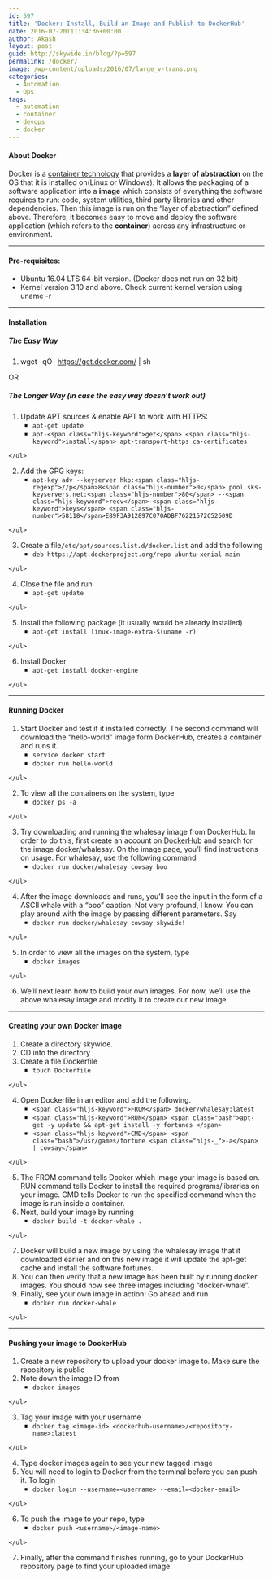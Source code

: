 ```yaml
---
id: 597
title: 'Docker: Install, Build an Image and Publish to DockerHub'
date: 2016-07-20T11:34:36+00:00
author: Akash
layout: post
guid: http://skywide.in/blog/?p=597
permalink: /docker/
image: /wp-content/uploads/2016/07/large_v-trans.png
categories:
  - Automation
  - Ops
tags:
  - automation
  - container
  - devops
  - docker
---
```

#### About Docker

Docker is a [container technology](https://en.wikipedia.org/wiki/Operating-system-level_virtualization) that provides a **layer of abstraction** on the OS that it is installed on(Linux or Windows). It allows the packaging of a software application into a **image** which consists of everything the software requires to run: code, system utilities, third party libraries and other dependencies. Then this image is run on the &#8220;layer of abstraction&#8221; defined above. Therefore, it becomes easy to move and deploy the software application (which refers to the **container**) across any infrastructure or environment.

* * *

#### Pre-requisites:

  * Ubuntu 16.04 LTS 64-bit version. (Docker does not run on 32 bit)
  * Kernel version 3.10 and above. Check current kernel version using uname -r

* * *

#### Installation

##### The Easy Way

  1. wget -qO- https://get.docker.com/ | sh

OR

##### The Longer Way (in case the easy way doesn&#8217;t work out)

  1. Update APT sources & enable APT to work with HTTPS: <ul style="list-style-type: square;">
      <li>
        <code>apt-get update</code>
      </li>
      <li>
        <code>apt-&lt;span class="hljs-keyword">get&lt;/span> &lt;span class="hljs-keyword">install&lt;/span> apt-transport-https ca-certificates</code>
      </li>
    </ul>

  2. Add the GPG keys: <ul style="list-style-type: square;">
      <li>
        <code>apt-key adv --keyserver hkp:&lt;span class="hljs-regexp">//p&lt;/span>8&lt;span class="hljs-number">0&lt;/span>.pool.sks-keyservers.net:&lt;span class="hljs-number">80&lt;/span> --&lt;span class="hljs-keyword">recv&lt;/span>-&lt;span class="hljs-keyword">keys&lt;/span> &lt;span class="hljs-number">58118&lt;/span>E89F3A912897C070ADBF76221572C52609D</code>
      </li>
    </ul>

  3. Create a file`/etc/apt/sources.list.d/docker.list` and add the following <ul style="list-style-type: square;">
      <li>
        <code>deb https://apt.dockerproject.org/repo ubuntu-xenial main</code>
      </li>
    </ul>

  4. Close the file and run <ul style="list-style-type: square;">
      <li>
        <code>apt-get update</code>
      </li>
    </ul>

  5. Install the following package (it usually would be already installed) <ul style="list-style-type: square;">
      <li>
        <code>apt-get install linux-image-extra-$(uname -r)</code>
      </li>
    </ul>

  6. Install Docker <ul style="list-style-type: square;">
      <li>
        <code>apt-get install docker-engine</code>
      </li>
    </ul>

* * *

#### Running Docker

  1. Start Docker and test if it installed correctly. The second command will download the &#8220;hello-world&#8221; image form DockerHub, creates a container and runs it. <ul style="list-style-type: square;">
      <li>
        <code>service docker start</code>
      </li>
      <li>
        <code>docker run hello-world</code>
      </li>
    </ul>

  2. To view all the containers on the system, type <ul style="list-style-type: square;">
      <li>
        <code>docker ps -a</code>
      </li>
    </ul>

  3. Try downloading and running the whalesay image from DockerHub. In order to do this, first create an account on [DockerHub](https://hub.docker.com/) and search for the image docker/whalesay. On the image page, you&#8217;ll find instructions on usage. For whalesay, use the following command <ul style="list-style-type: square;">
      <li>
        <code>docker run docker/whalesay cowsay boo</code>
      </li>
    </ul>

  4. After the image downloads and runs, you&#8217;ll see the input in the form of a ASCII whale with a &#8220;boo&#8221; caption. Not very profound, I know. You can play around with the image by passing different parameters. Say <ul style="list-style-type: square;">
      <li>
        <code>docker run docker/whalesay cowsay skywide!</code>
      </li>
    </ul>

  5. In order to view all the images on the system, type <ul style="list-style-type: square;">
      <li>
        <code>docker images</code>
      </li>
    </ul>

  6. We&#8217;ll next learn how to build your own images. For now, we&#8217;ll use the above whalesay image and modify it to create our new image

* * *

#### Creating your own Docker image

  1. Create a directory skywide.
  2. CD into the directory
  3. Create a file Dockerfile <ul style="list-style-type: square;">
      <li>
        <code>touch Dockerfile</code>
      </li>
    </ul>

  4. Open Dockerfile in an editor and add the following. <ul style="list-style-type: square;">
      <li>
        <code>&lt;span class="hljs-keyword">FROM&lt;/span> docker/whalesay:latest</code>
      </li>
      <li>
        <code>&lt;span class="hljs-keyword">RUN&lt;/span> &lt;span class="bash">apt-get -y update && apt-get install -y fortunes &lt;/span></code>
      </li>
      <li>
        <code>&lt;span class="hljs-keyword">CMD&lt;/span> &lt;span class="bash">/usr/games/fortune &lt;span class="hljs-_">-a&lt;/span> | cowsay&lt;/span></code>
      </li>
    </ul>

  5. The FROM command tells Docker which image your image is based on. RUN command tells Docker to install the required programs/libraries on your image. CMD tells Docker to run the specified command when the image is run inside a container.
  6. Next, build your image by running <ul style="list-style-type: square;">
      <li>
        <code>docker build -t docker-whale .</code>
      </li>
    </ul>

  7. Docker will build a new image by using the whalesay image that it downloaded earlier and on this new image it will update the apt-get cache and install the software fortunes.
  8. You can then verify that a new image has been built by running docker images. You should now see three images including &#8220;docker-whale&#8221;.
  9. Finally, see your own image in action! Go ahead and run <ul style="list-style-type: square;">
      <li>
        <code>docker run docker-whale</code>
      </li>
    </ul>

* * *

#### Pushing your image to DockerHub

  1. Create a new repository to upload your docker image to. Make sure the repository is public
  2. Note down the image ID from <ul style="list-style-type: square;">
      <li>
        <code>docker images</code>
      </li>
    </ul>

  3. Tag your image with your username <ul style="list-style-type: square;">
      <li>
        <code>docker tag &lt;image-id&gt; &lt;dockerhub-username&gt;/&lt;repository-name&gt;:latest</code>
      </li>
    </ul>

  4. Type docker images again to see your new tagged image
  5. You will need to login to Docker from the terminal before you can push it. To login <ul style="list-style-type: square;">
      <li>
        <code>docker login --username=&lt;username&gt; --email=&lt;docker-email&gt;</code>
      </li>
    </ul>

  6. To push the image to your repo, type <ul style="list-style-type: square;">
      <li>
        <code>docker push &lt;username&gt;/&lt;image-name&gt;</code>
      </li>
    </ul>

  7. Finally, after the command finishes running, go to your DockerHub repository page to find your uploaded image.

&nbsp;
